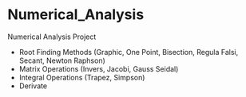 # Numerical_Analysis
Numerical Analysis Project 
- Root Finding Methods (Graphic, One Point, Bisection, Regula Falsi, Secant, Newton Raphson)
- Matrix Operations (Invers, Jacobi, Gauss Seidal)
- Integral Operations (Trapez, Simpson)
- Derivate
